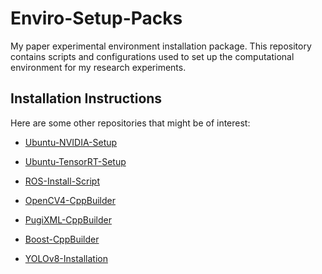 # Enviro-Setup-Packs
 My paper experimental environment installation package. This repository contains scripts and configurations used to set up the computational environment for my research experiments.

## Installation Instructions
Here are some other repositories that might be of interest:

- [Ubuntu-NVIDIA-Setup](https://github.com/SeanLo940076/Ubuntu-NVIDIA-Setup)

- [Ubuntu-TensorRT-Setup](https://github.com/SeanLo940076/Ubuntu-TensorRT-Setup)

- [ROS-Install-Script](https://github.com/SeanLo940076/ROS-Install-Script)

- [OpenCV4-CppBuilder](https://github.com/SeanLo940076/OpenCV4-CppBuilder)

- [PugiXML-CppBuilder](https://github.com/SeanLo940076/PugiXML-CppBuilder)

- [Boost-CppBuilder](https://github.com/SeanLo940076/Boost-CppBuilder)

- [YOLOv8-Installation](https://github.com/SeanLo940076/YOLOv8-Installation)
